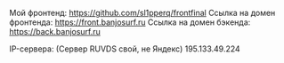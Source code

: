 Мой фронтенд: https://github.com/sl1pperq/frontfinal
Ссылка на домен фронтенда: https://front.banjosurf.ru
Ссылка на домен бэкенда: https://back.banjosurf.ru

IP-сервера: (Сервер RUVDS свой, не Яндекс) 195.133.49.224

